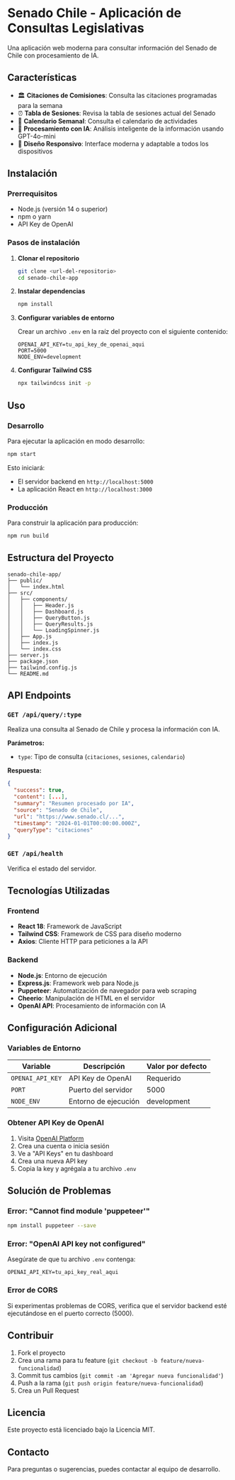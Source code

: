 # Senado Chile - Aplicación de Consultas Legislativas

Una aplicación web moderna para consultar información del Senado de Chile con procesamiento de IA.

## Características

- 🏛 **Citaciones de Comisiones**: Consulta las citaciones programadas para la semana
- ⏰ **Tabla de Sesiones**: Revisa la tabla de sesiones actual del Senado
- 📅 **Calendario Semanal**: Consulta el calendario de actividades
- 🤖 **Procesamiento con IA**: Análisis inteligente de la información usando GPT-4o-mini
- 📱 **Diseño Responsivo**: Interface moderna y adaptable a todos los dispositivos

## Instalación

### Prerrequisitos

- Node.js (versión 14 o superior)
- npm o yarn
- API Key de OpenAI

### Pasos de instalación

1. **Clonar el repositorio**
   ```bash
   git clone <url-del-repositorio>
   cd senado-chile-app
   ```

2. **Instalar dependencias**
   ```bash
   npm install
   ```

3. **Configurar variables de entorno**
   
   Crear un archivo `.env` en la raíz del proyecto con el siguiente contenido:
   ```
   OPENAI_API_KEY=tu_api_key_de_openai_aqui
   PORT=5000
   NODE_ENV=development
   ```

4. **Configurar Tailwind CSS**
   ```bash
   npx tailwindcss init -p
   ```

## Uso

### Desarrollo

Para ejecutar la aplicación en modo desarrollo:

```bash
npm start
```

Esto iniciará:
- El servidor backend en `http://localhost:5000`
- La aplicación React en `http://localhost:3000`

### Producción

Para construir la aplicación para producción:

```bash
npm run build
```

## Estructura del Proyecto

```
senado-chile-app/
├── public/
│   └── index.html
├── src/
│   ├── components/
│   │   ├── Header.js
│   │   ├── Dashboard.js
│   │   ├── QueryButton.js
│   │   ├── QueryResults.js
│   │   └── LoadingSpinner.js
│   ├── App.js
│   ├── index.js
│   └── index.css
├── server.js
├── package.json
├── tailwind.config.js
└── README.md
```

## API Endpoints

### `GET /api/query/:type`

Realiza una consulta al Senado de Chile y procesa la información con IA.

**Parámetros:**
- `type`: Tipo de consulta (`citaciones`, `sesiones`, `calendario`)

**Respuesta:**
```json
{
  "success": true,
  "content": [...],
  "summary": "Resumen procesado por IA",
  "source": "Senado de Chile",
  "url": "https://www.senado.cl/...",
  "timestamp": "2024-01-01T00:00:00.000Z",
  "queryType": "citaciones"
}
```

### `GET /api/health`

Verifica el estado del servidor.

## Tecnologías Utilizadas

### Frontend
- **React 18**: Framework de JavaScript
- **Tailwind CSS**: Framework de CSS para diseño moderno
- **Axios**: Cliente HTTP para peticiones a la API

### Backend
- **Node.js**: Entorno de ejecución
- **Express.js**: Framework web para Node.js
- **Puppeteer**: Automatización de navegador para web scraping
- **Cheerio**: Manipulación de HTML en el servidor
- **OpenAI API**: Procesamiento de información con IA

## Configuración Adicional

### Variables de Entorno

| Variable | Descripción | Valor por defecto |
|----------|-------------|-------------------|
| `OPENAI_API_KEY` | API Key de OpenAI | Requerido |
| `PORT` | Puerto del servidor | 5000 |
| `NODE_ENV` | Entorno de ejecución | development |

### Obtener API Key de OpenAI

1. Visita [OpenAI Platform](https://platform.openai.com/)
2. Crea una cuenta o inicia sesión
3. Ve a "API Keys" en tu dashboard
4. Crea una nueva API key
5. Copia la key y agrégala a tu archivo `.env`

## Solución de Problemas

### Error: "Cannot find module 'puppeteer'"

```bash
npm install puppeteer --save
```

### Error: "OpenAI API key not configured"

Asegúrate de que tu archivo `.env` contenga:
```
OPENAI_API_KEY=tu_api_key_real_aqui
```

### Error de CORS

Si experimentas problemas de CORS, verifica que el servidor backend esté ejecutándose en el puerto correcto (5000).

## Contribuir

1. Fork el proyecto
2. Crea una rama para tu feature (`git checkout -b feature/nueva-funcionalidad`)
3. Commit tus cambios (`git commit -am 'Agregar nueva funcionalidad'`)
4. Push a la rama (`git push origin feature/nueva-funcionalidad`)
5. Crea un Pull Request

## Licencia

Este proyecto está licenciado bajo la Licencia MIT.

## Contacto

Para preguntas o sugerencias, puedes contactar al equipo de desarrollo. 